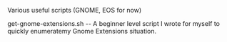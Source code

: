Various useful scripts (GNOME, EOS for now)

get-gnome-extensions.sh -- A beginner level script I wrote for myself
to quickly enumeratemy Gnome Extensions situation.
